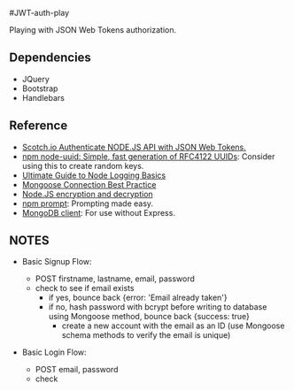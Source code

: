 #JWT-auth-play

Playing with JSON Web Tokens authorization.

## Dependencies
- JQuery
- Bootstrap
- Handlebars

## Reference
- [Scotch.io Authenticate NODE.JS API with JSON Web Tokens.](https://scotch.io/tutorials/authenticate-a-node-js-api-with-json-web-tokens)
- [npm node-uuid: Simple, fast generation of RFC4122 UUIDs](https://www.npmjs.com/package/node-uuid): Consider using this to create random keys.
- [Ultimate Guide to Node Logging Basics](https://www.loggly.com/ultimate-guide/node-logging-basics/)
- [Mongoose Connection Best Practice](http://theholmesoffice.com/mongoose-connection-best-practice/)
- [Node.JS encryption and decryption](http://lollyrock.com/articles/nodejs-encryption/)
- [npm prompt](https://www.npmjs.com/package/prompt): Prompting made easy.
- [MongoDB client](http://blog.modulus.io/mongodb-tutorial): For use without Express.

## NOTES
- Basic Signup Flow:
    - POST firstname, lastname, email, password
    - check to see if email exists
        - if yes, bounce back {error: 'Email already taken'}
        - if no, hash password with bcrypt before writing to database using Mongoose method, bounce back {success: true}
            - create a new account with the email as an ID (use Mongoose schema methods to verify the email is unique)
 
 - Basic Login Flow:
    - POST email, password
    - check